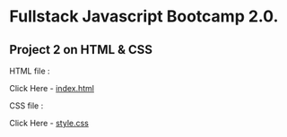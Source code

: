 # Fullstack Javascript Bootcamp 2.0.
## Project 2 on HTML & CSS

HTML file :

Click Here - [index.html](https://github.com/saibhargav0701/FSJS-2.0/blob/main/Projects%20HTML%20%2B%20CSS/Project%206/index.html)

CSS file :

Click Here - [style.css](https://github.com/saibhargav0701/FSJS-2.0/blob/main/Projects%20HTML%20%2B%20CSS/Project%206/style.css)
